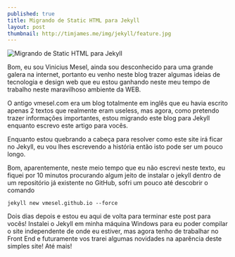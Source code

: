 ```yaml
---
published: true
title: Migrando de Static HTML para Jekyll
layout: post
thumbnail: http://timjames.me/img/jekyll/feature.jpg
---
```

![Migrando de Static HTML para Jekyll](http://timjames.me/img/jekyll/feature.jpg)

Bom, eu sou Vinicius Mesel, ainda sou desconhecido para uma grande galera na internet, portanto eu venho neste blog trazer algumas ideias de tecnologia e design web que eu estou ganhando neste meu tempo de trabalho neste maravilhoso ambiente da WEB.

O antigo vmesel.com era um blog totalmente em inglês que eu havia escrito apenas 2 textos que realmente eram useless, mas agora, como pretendo trazer informações importantes, estou migrando este blog para Jekyll enquanto escrevo este artigo para vocês.

Enquanto estou quebrando a cabeça para resolver como este site irá ficar no Jekyll, eu vou lhes escrevendo a história então isto pode ser um pouco longo.

Bom, aparentemente, neste meio tempo que eu não escrevi neste texto, eu fiquei por 10 minutos procurando algum jeito de instalar o jekyll dentro de um repositório já existente no GitHub, sofri um pouco até descobrir o comando

```
jekyll new vmesel.github.io --force
```

Dois dias depois e estou eu aqui de volta para terminar este post para vocês! Instalei o Jekyll em minha máquina Windows para eu poder compilar o site independente de onde eu estiver, mas agora tenho de trabalhar no Front End e futuramente vos trarei algumas novidades na aparência deste simples site! Até mais!
